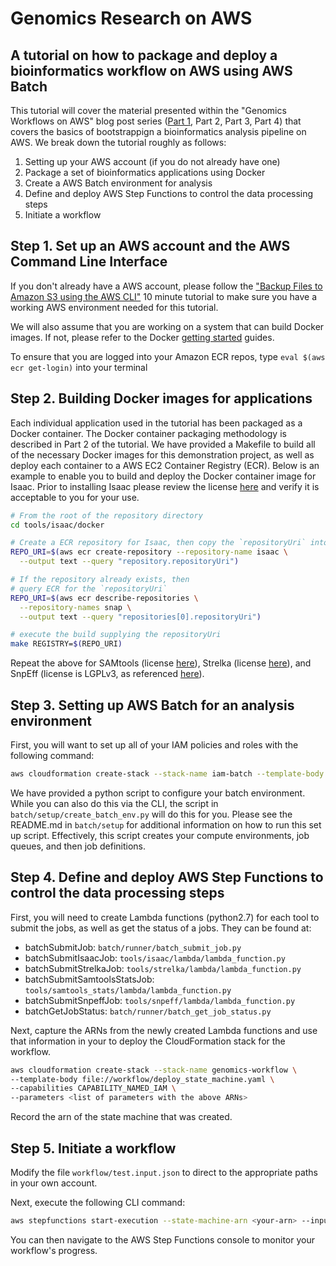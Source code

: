 # Genomics Research on AWS

## A tutorial on how to package and deploy a bioinformatics workflow on AWS using AWS Batch

This tutorial will cover the material presented within the "Genomics Workflows on AWS" blog post series ([Part 1](https://aws.amazon.com/blogs/compute/building-high-throughput-genomics-batch-workflows-on-aws-introduction-part-1-of-4/), Part 2, Part 3, Part 4) that covers the basics of bootstrappign a bioinformatics analysis pipeline on AWS. We break down the tutorial roughly as follows:

1. Setting up your AWS account (if you do not already have one)
2. Package a set of bioinformatics applications using Docker
3. Create a AWS Batch environment for analysis
4. Define and deploy AWS Step Functions to control the data processing steps
5. Initiate a workflow

## Step 1. Set up an AWS account and the AWS Command Line Interface

If you don't already have a AWS account, please follow the ["Backup Files to Amazon S3 using the AWS CLI"](https://aws.amazon.com/getting-started/tutorials/backup-to-s3-cli/) 10 minute tutorial to make sure you have a working AWS environment needed for this tutorial.

We will also assume that you are working on a system that can build Docker images. If not, please refer to the Docker [getting started](https://www.docker.com/community-edition) guides.

To ensure that you are logged into your Amazon ECR repos, type `eval $(aws ecr get-login)` into your terminal

## Step 2. Building Docker images for applications

Each individual application used in the tutorial has been packaged as a Docker container. The Docker container packaging methodology is described in Part 2 of the tutorial. We have provided a Makefile to build all of the necessary Docker images for this demonstration project, as well as deploy each container to a AWS EC2 Container Registry (ECR). Below is an example to enable you to build and deploy the Docker container image for Isaac.  Prior to installing Isaac please review the license [here](https://github.com/Illumina/Isaac3/blob/master/COPYRIGHT) and verify it is acceptable to you for your use.

```bash
# From the root of the repository directory
cd tools/isaac/docker

# Create a ECR repository for Isaac, then copy the `repositoryUri` into a variable
REPO_URI=$(aws ecr create-repository --repository-name isaac \
  --output text --query "repository.repositoryUri")

# If the repository already exists, then
# query ECR for the `repositoryUri`
REPO_URI=$(aws ecr describe-repositories \
  --repository-names snap \
  --output text --query "repositories[0].repositoryUri")

# execute the build supplying the repositoryUri
make REGISTRY=$(REPO_URI)
```

Repeat the above for SAMtools (license [here](https://github.com/samtools/htslib/blob/develop/LICENSE)), Strelka (license [here](https://github.com/Illumina/strelka/blob/master/LICENSE.txt)), and SnpEff (license is LGPLv3, as referenced [here](http://snpeff.sourceforge.net/download.html)).

## Step 3. Setting up AWS Batch for an analysis environment

First, you will want to set up all of your IAM policies and roles with the following command:

```bash
aws cloudformation create-stack --stack-name iam-batch --template-body file://batch/setup/iam.template.yaml --capabilities CAPABILITY_NAMED_IAM
```

We have provided a python script to configure your batch environment. While you can also do this via the CLI, the script in `batch/setup/create_batch_env.py` will do this for you. Please see the README.md in `batch/setup` for additional information on how to run this set up script. Effectively, this script creates your compute environments, job queues, and then job definitions.

## Step 4. Define and deploy AWS Step Functions to control the data processing steps

First, you will need to create Lambda functions (python2.7) for each tool to submit the jobs, as well as get the status of a jobs. They can be found at:
- batchSubmitJob: `batch/runner/batch_submit_job.py`
- batchSubmitIsaacJob: `tools/isaac/lambda/lambda_function.py`
- batchSubmitStrelkaJob: `tools/strelka/lambda/lambda_function.py`
- batchSubmitSamtoolsStatsJob: `tools/samtools_stats/lambda/lambda_function.py`
- batchSubmitSnpeffJob: `tools/snpeff/lambda/lambda_function.py`
- batchGetJobStatus: `batch/runner/batch_get_job_status.py`

Next, capture the ARNs from the newly created Lambda functions and use that information in your to deploy the CloudFormation stack for the workflow.
```bash
aws cloudformation create-stack --stack-name genomics-workflow \
--template-body file://workflow/deploy_state_machine.yaml \
--capabilities CAPABILITY_NAMED_IAM \
--parameters <list of parameters with the above ARNs>
```

Record the arn of the state machine that was created.

## Step 5. Initiate a workflow
Modify the file `workflow/test.input.json` to direct to the appropriate paths in your own account.

Next, execute the following CLI command:
```bash
aws stepfunctions start-execution --state-machine-arn <your-arn> --input file://workflow/test.input.json
```

You can then navigate to the AWS Step Functions console to monitor your workflow's progress.
